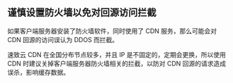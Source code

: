 ## 谨慎设置防火墙以免对回源访问拦截

如果客户端服务器安装了防火墙软件，同时使用了 CDN 服务，那么可能会对 CDN 回源的访问误认为 DDOS 而拦截。

速致云 CDN 在全国分布节点较多，并且 IP 是不固定的，定期会更换，所以使用 CDN 时建议关掉客户端服务器防火墙相关的拦截，以防对 CDN 回源的请求造成误杀，影响缓存数据。
